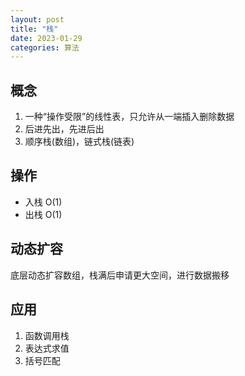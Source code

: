 ```yaml
---
layout: post
title: "栈"
date: 2023-01-29
categories: 算法
---
```


## 概念

1. 一种“操作受限”的线性表，只允许从一端插入删除数据
2. 后进先出，先进后出
3. 顺序栈(数组)，链式栈(链表)

## 操作

- 入栈 O(1)
- 出栈 O(1)

## 动态扩容

底层动态扩容数组，栈满后申请更大空间，进行数据搬移

## 应用

1. 函数调用栈
2. 表达式求值
3. 括号匹配
